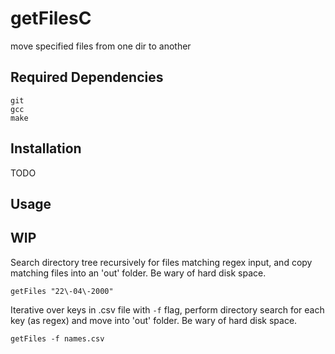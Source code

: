 # getFilesC
move specified files from one dir to another

## Required Dependencies
```
git
gcc
make
```

## Installation
TODO

## Usage

## WIP
Search directory tree recursively for files matching regex input, and copy matching files into an 'out' folder. Be wary of hard disk space.
```
getFiles "22\-04\-2000"
```

Iterative over keys in .csv file with `-f` flag, perform directory search for each key (as regex) and move into 'out' folder. Be wary of hard disk space.
```
getFiles -f names.csv
```
